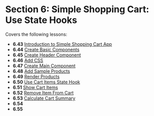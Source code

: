 # Section 6: Simple Shopping Cart: Use State Hooks

Covers the following lessons:

- **6.43** [Introduction to Simple Shopping Cart App](https://www.udemy.com/course/react-the-complete-guide/learn/lecture/23391096#overview)
- **6.44** [Create Basic Components](https://www.udemy.com/course/react-the-complete-guide/learn/lecture/23439498)
- **6.45** [Create Header Component](https://www.udemy.com/course/react-the-complete-guide/learn/lecture/23439508)
- **6.46** [Add CSS](https://www.udemy.com/course/react-the-complete-guide/learn/lecture/23439512)
- **6.47** [Create Main Component](https://www.udemy.com/course/react-the-complete-guide/learn/lecture/23439518)
- **6.48** [Add Sample Products](https://www.udemy.com/course/react-the-complete-guide/learn/lecture/23439526)
- **6.49** [Render Products](https://www.udemy.com/course/react-the-complete-guide/learn/lecture/23439528)
- **6.50** [Use Cart Items State Hook](https://www.udemy.com/course/react-the-complete-guide/learn/lecture/23439530)
- **6.51** [Show Cart Items](https://www.udemy.com/course/react-the-complete-guide/learn/lecture/23439532)
- **6.52** [Remove Item From Cart](https://www.udemy.com/course/react-the-complete-guide/learn/lecture/23439538)
- **6.53** [Calculate Cart Summary](https://www.udemy.com/course/react-the-complete-guide/learn/lecture/23439544)
- **6.54** []()
- **6.55** []()
